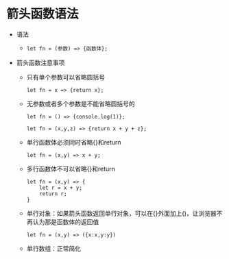 # 箭头函数语法

* 语法

  * ```html
    let fn = (参数) => {函数体};
    ```

* 箭头函数注意事项

  * 只有单个参数可以省略圆括号

    ```
    let fn = x => {return x};
    ```

  * 无参数或者多个参数是不能省略圆括号的

    ```
    let fn = () => {console.log(1)};
    ```

    ```
    let fn = (x,y,z) => {return x + y + z};
    ```

  * 单行函数体必须同时省略{}和return

    ```
    let fn = (x,y) => x + y;
    ```

  * 多行函数体不可以省略{}和return

    ```
    let fn = (x,y) => {
    	let r = x + y;
    	return r;
    }
    ```

  * 单行对象：如果箭头函数返回单行对象，可以在{}外面加上()，让浏览器不再认为那是函数体的返回值

    ```
    let fn = (x,y) => ({x:x,y:y})
    ```

  * 单行数组：正常简化